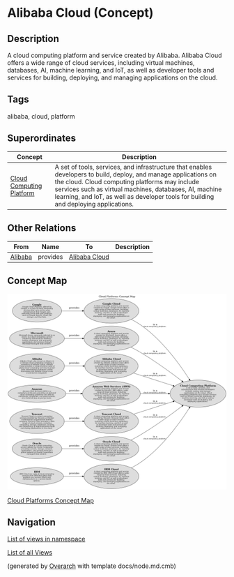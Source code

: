 
# Alibaba Cloud (Concept)
## Description
A cloud computing platform and service created by Alibaba. Alibaba Cloud offers a wide
          range of cloud services, including virtual machines, databases, AI, machine learning, and IoT, as well
          as developer tools and services for building, deploying, and managing applications on the cloud.


## Tags
alibaba, cloud, platform
## Superordinates
| Concept | Description |
|---|---|
| [Cloud Computing Platform](../../../software-development/cloud/cloud-computing-platform.md)| A  set of tools, services, and infrastructure that enables developers to build, deploy, and manage applications on the cloud. Cloud computing platforms may include services such as virtual machines, databases, AI, machine learning, and IoT, as well as developer tools for building and deploying applications. |
## Other Relations
| From | Name | To | Description |
|---|---|---|---|
| [Alibaba](../../../software-development/cloud/provider/alibaba.md) | provides | [Alibaba Cloud](../../../software-development/cloud/platform/alibaba-cloud.md) |  |

## Concept Map
![Cloud Platforms Concept Map](../../../software-development/cloud/platform/concept-view.png)

[Cloud Platforms Concept Map](../../../software-development/cloud/platform/concept-view.md)


## Navigation
[List of views in namespace](./views-in-namespace.md)

[List of all Views](../../../views.md)


(generated by [Overarch](https://github.com/soulspace-org/overarch) with template docs/node.md.cmb)
